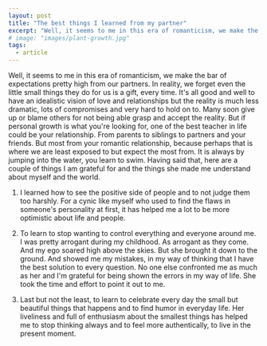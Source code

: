 ```yaml
---
layout: post
title: "The best things I learned from my partner"
excerpt: "Well, it seems to me in this era of romanticism, we make the bar of expectations pretty high from our partners."
# image: "images/plant-growth.jpg"
tags:
  - article
---
```



Well, it seems to me in this era of romanticism, we make the bar of expectations pretty high from our partners. In reality, we forget even the little small things they do for us is a gift, every time. It's all good and well to have an idealistic vision of love and relationships but the reality is much less dramatic, lots of compromises and very hard to hold on to. Many soon give up or blame others for not being able grasp and accept the reality. But if personal growth is what you're looking for, one of the best teacher in life could be your relationship. From parents to siblings to partners and your friends. But most from your romantic relationship, because perhaps that is where we are least exposed to but expect the most from. It is always by jumping into the water, you learn to swim.
Having said that, here are a couple of things I am grateful for and the things she made me understand about myself and the world.

1. I learned how to see the positive side of people and to not judge them too harshly. For a cynic like myself who used to find the
   flaws in someone's personality at first, it has helped me a lot to be more optimistic about life and people.

2. To learn to stop wanting to control everything and everyone around me.  
   I was pretty arrogant during my childhood. As arrogant as they come. And my ego soared high above the skies. But she brought it down to the ground. And showed me my mistakes, in my way of thinking that I have the best solution to every question. No one else confronted me as much as her and I'm grateful for being shown the errors in my way of life. She took the time and effort to point it out to me.

3. Last but not the least, to learn to celebrate every day the small but beautiful things that happens and to find humor in everyday
   life. Her liveliness and full of enthusiasm about the smallest things has helped me to stop thinking always and to feel more authentically, to live in the present moment.
